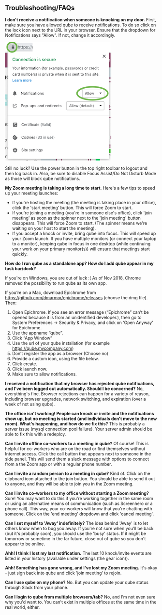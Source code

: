 ## Troubleshooting/FAQs

**I don't receive a notification when someone is knocking on my door.**
First, make sure you have allowed qube to receive notifications. To do so click on the lock icon next to the URL in your browser.
Ensure that the dropdown for Notifications says "Allow". If not, change it accordingly.

![notificationsallowed](./images/notificationsAllowed.png)

Still no luck? Use the power button in the top right toolbar to logout and then log back in.
Also, be sure to disable Focus Assist/Do Not Disturb Mode as those will block qube notifications.

**My Zoom meeting is taking a long time to start.**
Here's a few tips to speed up your meeting launches:
- If you're hosting the meeting (the meeting is taking place in your office), click the 'start meeting' button. This will force Zoom to start.
- If you're joining a meeting (you're in someone else's office), click 'join meeting' as soon as the spinner next to the 'join meeting' button disappears. This will force Zoom to start. (The spinner means we're waiting on your host to start the meeting).
- If you accept a knock or invite, bring qube into focus. This will speed up your Zoom launch. If you have multiple monitors (or connect your laptop to a monitor), keeping qube in focus in one desktop (while continuing your work on your primary monitor(s)) will ensure that meetings start quickly.

**How do I run qube as a standalone app? How do I add qube appear in my task bar/dock?**

If you're on Windows, you are out of luck :( As of Nov 2018, Chrome removed the possibility to run qube as its own app.

If you’re on a Mac, download Epichrome from <https://github.com/dmarmor/epichrome/releases> (choose the dmg file). Then:

1. Open Epichrome.
 If you see an error message (“Epichrome” can’t be opened because it is from an unidentified developer.), then go to System Preferences -> Security & Privacy, and click on ‘Open Anyway’ for Epichrome.
3. Use the appname “qube”.
4. Click “App Window”
5. Use the url of your qube installation (for example https://qube.mycompany.com)
6. Don’t register the app as a browser (Choose no)
7. Provide a custom icon, using the file below.
8. Click create.
9. Click launch now.
10. Make sure to allow notifications.

**I received a notification that my browser has rejected qube notifications, and I've been logged out automatically. Should I be concerned?**
No, everything's fine. Browser rejections can happen for a variety of reason, including browser upgrades, network switching, and expiration (over a week of not using qube).

**The office isn't working! People can knock or invite and the notifications show up, but no meeting is started (and individuals don't move to the new room). What's happening, and how do we fix this?**
This is probably a server issue (mysql connection pool failure). Your server admin should be able to fix this with a redeploy.

**Can I invite offline co-workers to a meeting in qube?** Of course! This is helpful for co-workers who are on the road or find themselves without Internet access. Click the call button that appears next to someone in the side panel. This will send them a slack message with options to connect from a the Zoom app or with a regular phone number.

**Can I invite a random person to a meeting in qube?** Kind of. Click on the clipboard icon attached to the join button. You should be able to send it out to anyone, and they will be able to join you in the Zoom meeting.

**Can I invite co-workers to my office without starting a Zoom meeting?** Sure! You may want to do this if you're working together in the same room or using an alternative means of communication (such as Screenhero or a phone call). This way, your co-workers will know that you're chatting with someone. Click on the 'end meeting' dropdown and click 'cancel meeting'.

**Can I set myself to 'Away' indefinitely?**
The idea behind 'Away' is to let others know when to bug you away. If you're not sure when you'll be back (but it's probably soon), you should use the 'busy' status. If it might be tomorrow or sometime in the far future, close out of qube so you don't appear to be online.

**Ahh! I think I lost my last notification.** The last 10 knock/invite events are listed in your history (available under settings (the gear icon)).

**Ahh! Something has gone wrong, and I've lost my Zoom meeting.** It's okay - just sign back into qube and click 'join meeting' to rejoin.

**Can I use qube on my phone?** No. But you can update your qube status through Slack from your phone.

**Can I login to qube from multiple browsers/tab?** No, and I'm not even sure why you'd want to. You can't exist in multiple offices at the same time in the real world, either.
